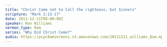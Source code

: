 ```yaml
---
title: "Christ Came not to Call the righteous, but Sinners"
scripture: "Mark 2:13-17"
date: 2011-12-11T08:00:00Z
speaker: Ron Williams
sermon_type: 8am
series: "Why Did Christ Come?"
audio: https://pcpc8amsermons.s3.amazonaws.com/20111211_williams_8am.mp3 
---
```



